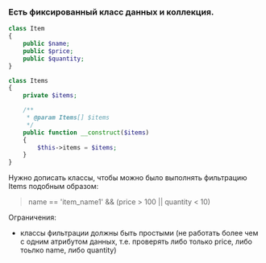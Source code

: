 ### Есть фиксированный класс данных и коллекция.

```php
class Item
{
    public $name;
    public $price;
    public $quantity;
}

class Items
{
    private $items;

    /**
     * @param Items[] $items
     */
    public function __construct($items)
    {
        $this->items = $items;
    }
}
```

Нужно дописать классы, чтобы можно было выполнять фильтрацию Items подобным образом:
> name == 'item_name1' && (price > 100 || quantity < 10)

Ограничения:
* классы фильтрации должны быть простыми (не работать более чем с одним атрибутом данных, т.е. проверять либо только price, либо тоьлко name, либо quantity)

